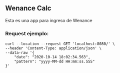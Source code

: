 ## Wenance Calc
Esta es una app para ingreso de Wenance

### Request ejemplo:

```
curl --location --request GET 'localhost:8080/' \
--header 'Content-Type: application/json' \
--data-raw '{
    "date": "2020-10-14 18:02:34.563",
    "pattern": "yyyy-MM-dd HH:mm:ss.SSS"
}'
```